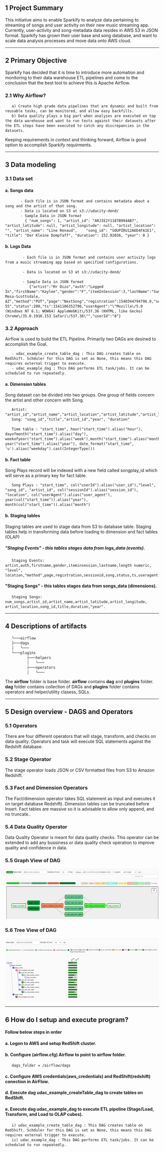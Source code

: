 ## 1 Project Summary
This initiative aims to enable Sparkify to analyze data pertaining to streaming of songs and user activity on their new music streaming app. Currently, user-activity and song-metadata data resides in AWS S3 in JSON format. Sparkify has grown their user base and song database, and want to scale data analysis processes and move data onto AWS cloud.

<hr>

## 2 Primary Objective
Sparkify has decided that it is time to introduce more automation and monitoring to their data warehouse ETL pipelines and come to the conclusion that the best tool to achieve this is Apache Airflow.

### 2.1 Why Airflow?
       a) Create high grade data pipelines that are dynamic and built from reusable tasks, can be monitored, and allow easy backfills.
       b) Data quality plays a big part when analyses are executed on top the data warehouse and want to run tests against their datasets after the ETL steps have been executed to catch any discrepancies in the datasets.
Keeping requirements in context and thinking forward, Airflow is good option to accomplish Sparkify requirments.

<hr>

## 3 Data modeling
### 3.1 Data set
#### a. Songs data
           - Each file is in JSON format and contains metadata about a song and the artist of that song.
           - Data is located on S3 at s3://udacity-dend/
           - Sample Data in JSON format
             { "num_songs": 1, "artist_id": "ARJIE2Y1187B994AB7", "artist_latitude": null, "artist_longitude": null, "artist_location": "", "artist_name": "Line Renaud",    "song_id": "SOUPIRU12A6D4FA1E1", "title": "Der Kleine Dompfaff", "duration": 152.92036, "year": 0 }


#### b. Logs Data
            - Each file is in JSON format and contains user activity logs from a music streaming app based on specified configurations.

            - Data is located on S3 at s3://udacity-dend/

            - Sample Data in JSON format
               {"artist":"Mr Oizo","auth":"Logged In","firstName":"Kaylee","gender":"F","itemInSession":3,"lastName":"Summers","length":144.03873,"level":"free","location":"Phoenix-Mesa-Scottsdale, AZ","method":"PUT","page":"NextSong","registration":1540344794796.0,"sessionId":139,"song":"Flat 55","status":200,"ts":1541106352796,"userAgent":"\"Mozilla\/5.0 (Windows NT 6.1; WOW64) AppleWebKit\/537.36 (KHTML, like Gecko) Chrome\/35.0.1916.153 Safari\/537.36\"","userId":"8"}

### 3.2 Approach
Airflow is used to build the ETL Pipeline. Primarily two DAGs are desined to accomplish the Goal.

       - udac_example_create_table_dag : This DAG creates table on RedShift. Schduler for this DAG is set as None, this means this DAG requires external trigger to execute.
       - udac_example_dag : This DAG performs ETL task/jobs. It can be scheduled to run repeatedly. 


#### a. Dimension tables
Song dataset can be divided into two groups. One group of fields concern the artist and other concern with Song.

       Artist: "artist_id","artist_name","artist_location","artist_latitude","artist_longitude"
       Song: "song_id","title","artist_id","year", "duration"

       Time table : "start_time", hour("start_time").alias("hour"), dayofmonth("start_time").alias("day"), weekofyear("start_time").alias("week"),month("start_time").alias("month"), year("start_time").alias("year"), date_format("start_time", 'u').alias("weekday").cast(IntegerType())
                        

#### b. Fact table
Song Plays record will be indexed with a new field called songplay_id which will serve as a primary key for fact table.

       Song Plays : "start_time", col("userId").alias("user_id"),"level", "song_id", "artist_id", col("sessionId").alias("session_id"), "location", col("userAgent").alias("user_agent"), year(col("start_time")).alias("year"), month(col("start_time")).alias("month") 

#### b. Staging tables
Staging tables are used to stage data from S3 to database table. Staging tables help in transforming data before loading to dimension and fact tables (OLAP)

##### "Staging Events" - this tables stages data from logs_data (events).

       Staging Events: artist,auth,firstname,gender,iteminsession,lastname,length numeric,	"level",	location,"method",page,registration,sessionid,song,status,ts,useragent,userid

#### "Staging Songs" - this tables stages data from songs_data (dimensions).

       Staging Songs: num_songs,artist_id,artist_name,artist_latitude,artist_longitude,	artist_location,song_id,title,duration,"year".


<hr>

## 4 Descriptions of artifacts

       └───airflow
       ├───dags
       │   └───
       └───plugins
              ├───helpers
              │   └───
              ├───operators
              │   └───
        
The <b>airflow</b> folder is base folder. <b>airflow</b> contains <b>dag</b> and <b>plugins</b>   folder.  <b>dag</b> folder contains collection of DAGs and <b>plugins</b> folder contains operators and helper/utility clasess, SQLs.


<hr>

## 5 Design overview - DAGS and Operators

### 5.1 Operators
There are four different operators that will stage, transform, and checks on data quality.  Operators and task will execute SQL statements against the Redshift database.

### 5.2 Stage Operator
The stage operator loads JSON or CSV formatted files from S3 to Amazon Redshift.

### 5.3 Fact and Dimension Operators
The Fact/dimension operator takes SQL statement as input and executes it on target database Redshift). Dimension tables can be truncated before Insert. Fact tables are massive so it is advisable to allow only append, and no truncate..

### 5.4 Data Quality Operator
Data Quality Operator is meant for data quality checks. This operator can be extended to add any bussiness or data quality check operation to improve quality and confidence in data.


### 5.5 Graph View of DAG
![Alt text](DAG_GraphView.png?raw=true "DAG Graph View")


### 5.6 Tree View of DAG
![Alt text](DAG_TreeView.png?raw=true "DAG Tree View")



<hr>

## 6 How do I setup and execute program?
#### Follow below steps in order
#### a. Logon to AWS and setup RedShift cluster.
#### b. Configure (airflow.cfg) Airflow to point to <b>airflow</b> folder. 
       dags_folder = /airflow/dags
#### c. Configure AWS credentials(<b>aws_credentials</b>) and RedShift(<b>redshift</b>) conection in AirFlow.     
#### d. Execute dag <b>udac_example_createTable_dag</b> to create tables on RedShift. 
#### e. Execute dag <b>udac_example_dag</b> to execute ETL pipeline (Stage/Load, Transform, and Load to OLAP cubes).
       i) udac_example_create_table_dag : This DAG creates table on RedShift. Schduler for this DAG is set as None, this means this DAG requires external trigger to execute.
       ii) udac_example_dag : This DAG performs ETL task/jobs. It can be scheduled to run repeatedly.
